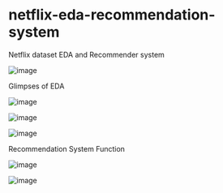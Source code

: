 # netflix-eda-recommendation-system
Netflix dataset EDA and Recommender system

![image](https://github.com/pratibha2001/netflix-eda-recommendation-system/assets/85070588/018b7202-aae5-4bf7-90da-f9da2c19ed1b)

 Glimpses of EDA
 
 ![image](https://github.com/pratibha2001/netflix-eda-recommendation-system/assets/85070588/f2e03306-dbe8-44ca-8c84-3d63267084ad)

![image](https://github.com/pratibha2001/netflix-eda-recommendation-system/assets/85070588/791f1ac7-8be3-42bb-adb7-1896a761d885)

![image](https://github.com/pratibha2001/netflix-eda-recommendation-system/assets/85070588/975bf7e0-9627-4700-96c3-e8c9f129a7c8)

Recommendation System Function

![image](https://github.com/pratibha2001/netflix-eda-recommendation-system/assets/85070588/2c20e62f-d05c-4fcc-b02f-41d1958b44af)


![image](https://github.com/pratibha2001/netflix-eda-recommendation-system/assets/85070588/4f68be8f-ac2f-4536-81a1-713a1f14100a)


 
